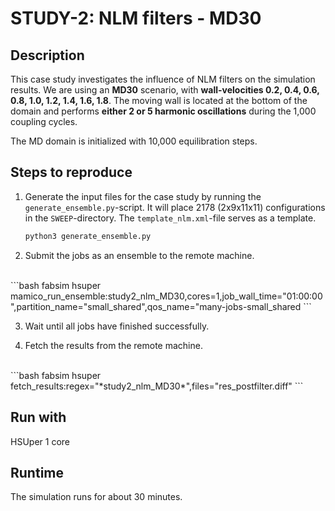 # STUDY-2: NLM filters - MD30


## Description

This case study investigates the influence of NLM filters on the simulation results.
We are using an **MD30** scenario, with **wall-velocities 0.2, 0.4, 0.6, 0.8, 1.0, 1.2, 1.4, 1.6, 1.8**.
The moving wall is located at the bottom of the domain and performs **either 2 or 5 harmonic oscillations** during the 1,000 coupling cycles.

The MD domain is initialized with 10,000 equilibration steps.


## Steps to reproduce

1. Generate the input files for the case study by running the `generate_ensemble.py`-script.
It will place 2178 (2x9x11x11) configurations in the `SWEEP`-directory.
The `template_nlm.xml`-file serves as a template.

    ```bash
    python3 generate_ensemble.py
    ```

2. Submit the jobs as an ensemble to the remote machine.
<br>
    ```bash
    fabsim hsuper mamico_run_ensemble:study2_nlm_MD30,cores=1,job_wall_time="01:00:00",partition_name="small_shared",qos_name="many-jobs-small_shared
    ```

3. Wait until all jobs have finished successfully.

4. Fetch the results from the remote machine.
<br>
    ```bash
    fabsim hsuper fetch_results:regex="*study2_nlm_MD30*",files="res_postfilter.diff"
    ```


## Run with

HSUper
1 core


## Runtime

The simulation runs for about 30 minutes.